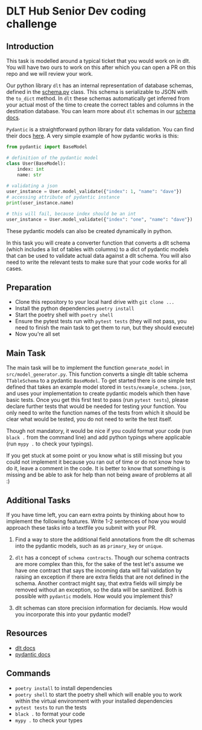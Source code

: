 # DLT Hub Senior Dev coding challenge

## Introduction
This task is modelled around a typical ticket that you would work on in dlt. You will have two ours to work on this after which you can open a PR on this repo and we will review your work.

Our python library `dlt` has an internal representation of database schemas, defined in the [schema.py](https://github.com/dlt-hub/dlt/blob/master/dlt/common/schema/schema.py) class. This schema is serializable to JSON with the `to_dict` method. In `dlt` these schemas automatically get inferred from your actual most of the time to create the correct tables and columns in the destination database. You can learn more about `dlt` schemas in our [schema docs](https://dlthub.com/docs/general-usage/schema). 

`Pydantic` is a straightforward python library for data validation. You can find their docs [here](https://docs.pydantic.dev/latest/). A very simple example of how pydantic works is this:

```python
from pydantic import BaseModel

# definition of the pydantic model
class User(BaseModel):
    index: int
    name: str
    
# validating a json
user_instance = User.model_validate({"index": 1, "name": "dave"})
# accessing attribute of pydantic instance
print(user_instance.name)

# this will fail, because index should be an int
user_instance = User.model_validate({"index": "one", "name": "dave"})
```

These pydantic models can also be created dynamically in python.

In this task you will create a converter function that converts a dlt schema (which includes a list of tables with columns) to a dict of pydantic models that can be used to validate actual data against a dlt schema. You will also need to write the relevant tests to make sure that your code works for all cases.


## Preparation
* Clone this repository to your local hard drive with `git clone ...`
* Install the python dependencies `poetry install`
* Start the poetry shell with `poetry shell`
* Ensure the pytest tests run with `pytest tests` (they will not pass, you need to finish the main task to get them to run, but they should execute)
* Now you're all set

## Main Task
The main task will be to implement the function `generate_model` in `src/model_generator.py`. This function converts a single dlt table schema `TTableSchema` to a pydantic `BaseModel`. To get started there is one simple test defined that takes an example model stored in `tests/example_schema.json`, and uses your implementation to create pydantic models which then have basic tests. Once you get this first test to pass (run `pytest tests`), please declare further tests that would be needed for testing your function. You only need to write the function names of the tests from which it should be clear what would be tested, you do not need to write the test itself.

Though not mandatory, it would be nice if you could format your code (run `black .` from the command line) and add python typings where applicable (run `mypy .` to check your typings).

If you get stuck at some point or you know what is still missing but you could not implement it because you ran out of time or do not know how to do it, leave a comment in the code. It is better to know that something is missing and be able to ask for help than not being aware of problems at all :)

## Additional Tasks
If you have time left, you can earn extra points by thinking about how to implement the following features. Write 1-2 sentences of how you would approach these tasks into a textfile you submit with your PR.

1. Find a way to store the additional field annotations from the dlt schemas into the pydantic models, such as as `primary_key` or `unique`.

2. `dlt` has a concept of `schema contracts`. Though our schema contracts are more complex than this, for the sake of the test let's assume we have one contract that says the incoming data will fail validation by raising an exception if there are extra fields that are not defined in the schema. Another contract might say, that extra fields will simply be removed without an exception, so the data will be sanitized. Both is possible with `pydantic` models. How would you implement this?

3. dlt schemas can store precision information for deciamls. How would you incorporate this into your pydantic model?

## Resources
* [dlt docs](https://dlthub.com/docs)
* [pydantic docs](https://docs.pydantic.dev/latest/)

## Commands
* `poetry install` to install dependencies
* `poetry shell` to start the poetry shell which will enable you to work within the virtual environment with your installed dependencies
* `pytest tests` to run the tests
* `black .` to format your code
* `mypy .` to check your types